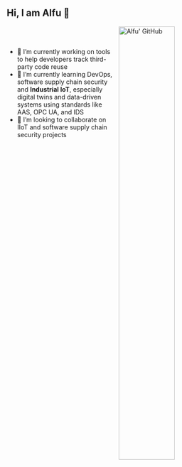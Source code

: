 ## Hi, I am Alfu 👋

<img width="50%" align="right" alt="Alfu' GitHub" src="https://github-readme-stats.vercel.app/api?username=Alfusainey&show_icons=true&theme=transparent&hide=stars&show=prs_merged,prs_merged_percentage&hide_border=true" />

<br/><br/>
- 🔭 I’m currently working on tools to help developers track third-party code reuse
- 🌱 I’m currently learning DevOps, software supply chain security and <b>Industrial IoT</b>,  especially digital twins and data-driven systems using standards like AAS, OPC UA, and IDS
- 👯 I’m looking to collaborate on IIoT and software supply chain security projects
<!--
- :city_sunrise: I’m currently working on:<br/>Making real estate energy smart with digital twins powered by [Eclipse Ditto](https://github.com/eclipse-ditto/ditto)
- :factory: for [beyonnex.io](https://github.com/beyonnex-io), I build up an IoT platform and by doing so, also contribute featueres back to Eclipse Ditto as project lead and main committer
-->

<!--
- :boat: I am from 🇬🇲, living at beautiful :de:
**Alfusainey/Alfusainey** is a ✨ _special_ ✨ repository because its `README.md` (this file) appears on your GitHub profile.

Here are some ideas to get you started:

- 🔭 I’m currently working on tools to help developers track third-party code reuse
- 🌱 I’m currently learning DevOps, software supply chain security and Industrial IoT,  especially digital twins and data-driven systems using standards like AAS, OPC UA, and IDS
- 👯 I’m looking to collaborate on IIoT and software supply chain security projects
- 🤔 I’m looking for help with ...
- 💬 Ask me about ...
- 📫 How to reach me: ...
- 😄 Pronouns: ...
- ⚡ Fun fact: ...
-->
